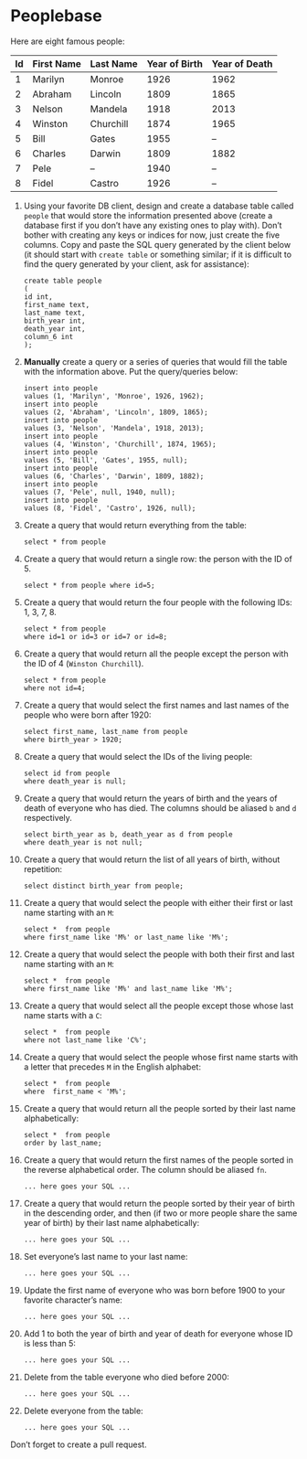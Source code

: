 # Peoplebase

Here are eight famous people: 

| Id | First Name | Last Name | Year of Birth | Year of Death |
|----|------------|-----------|---------------|---------------|
| 1  | Marilyn    | Monroe    | 1926          | 1962          |
| 2  | Abraham    | Lincoln   | 1809          | 1865          |
| 3  | Nelson     | Mandela   | 1918          | 2013          |
| 4  | Winston    | Churchill | 1874          | 1965          |
| 5  | Bill       | Gates     | 1955          | –             |
| 6  | Charles    | Darwin    | 1809          | 1882          |
| 7  | Pele       | –         | 1940          | –             |
| 8  | Fidel      | Castro    | 1926          | –             |

1. Using your favorite DB client, design and create a database table called `people` that would store the information presented above (create a database first if you don’t have any existing ones to play with). Don’t bother with creating any keys or indices for now, just create the five columns. Copy and paste the SQL query generated by the client below (it should start with `create table` or something similar; if it is difficult to find the query generated by your client, ask for assistance):

    ```postgresql
    create table people
    (
	id int,
	first_name text,
	last_name text,
	birth_year int,
	death_year int,
	column_6 int
    );
    ```

2. **Manually** create a query or a series of queries that would fill the table with the information above. Put the query/queries below:

    ```postgresql
    insert into people
    values (1, 'Marilyn', 'Monroe', 1926, 1962);
    insert into people
    values (2, 'Abraham', 'Lincoln', 1809, 1865);
    insert into people
    values (3, 'Nelson', 'Mandela', 1918, 2013);
    insert into people
    values (4, 'Winston', 'Churchill', 1874, 1965);
    insert into people
    values (5, 'Bill', 'Gates', 1955, null);
    insert into people
    values (6, 'Charles', 'Darwin',	1809, 1882);
    insert into people
    values (7, 'Pele', null, 1940, null);
    insert into people
    values (8, 'Fidel',	'Castro', 1926,	null);
    ```

3. Create a query that would return everything from the table:

    ```postgresql
    select * from people
    ```
    
4. Create a query that would return a single row: the person with the ID of 5.

    ```postgresql
    select * from people where id=5;
    ```

5. Create a query that would return the four people with the following IDs: 1, 3, 7, 8.

    ```postgresql
    select * from people
    where id=1 or id=3 or id=7 or id=8;
    ```

6. Create a query that would return all the people except the person with the ID of 4 (`Winston Churchill`).

    ```postgresql
    select * from people
    where not id=4;
    ```

7. Create a query that would select the first names and last names of the people who were born after 1920:

    ```postgresql
    select first_name, last_name from people
    where birth_year > 1920;
    ```
    
8. Create a query that would select the IDs of the living people:

    ```postgresql
    select id from people
    where death_year is null;
    ```
    
9. Create a query that would return the years of birth and the years of death of everyone who has died. The columns should be aliased `b` and `d` respectively.

    ```postgresql
    select birth_year as b, death_year as d from people
    where death_year is not null;
    ```
    
10. Create a query that would return the list of all years of birth, without repetition:

    ```postgresql
    select distinct birth_year from people;
    ```

11. Create a query that would select the people with either their first or last name starting with an `M`:

    ```postgresql
    select *  from people
    where first_name like 'M%' or last_name like 'M%';
    ```

12. Create a query that would select the people with both their first and last name starting with an `M`:

    ```postgresql
    select *  from people
    where first_name like 'M%' and last_name like 'M%';
    ```
    
13. Create a query that would select all the people except those whose last name starts with a `C`:

    ```postgresql
    select *  from people
    where not last_name like 'C%';
    ```
    
14. Create a query that would select the people whose first name starts with a letter that precedes `M` in the English alphabet:

    ```postgresql
    select *  from people
    where  first_name < 'M%';
    ```
    
15. Create a query that would return all the people sorted by their last name alphabetically:

    ```postgresql
    select *  from people
    order by last_name;
    ```

16. Create a query that would return the first names of the people sorted in the reverse alphabetical order. The column should be aliased `fn`.

    ```postgresql
    ... here goes your SQL ...
    ```

17. Create a query that would return the people sorted by their year of birth in the descending order, and then (if two or more people share the same year of birth) by their last name alphabetically:

    ```postgresql
    ... here goes your SQL ...
    ```
    
18. Set everyone’s last name to your last name:

    ```postgresql
    ... here goes your SQL ...
    ```
    
19. Update the first name of everyone who was born before 1900 to your favorite character’s name:

    ```postgresql
    ... here goes your SQL ...
    ```
    
20. Add 1 to both the year of birth and year of death for everyone whose ID is less than 5:

    ```postgresql
    ... here goes your SQL ...
    ```

21. Delete from the table everyone who died before 2000:

    ```postgresql
    ... here goes your SQL ...
    ```

22. Delete everyone from the table:

    ```postgresql
    ... here goes your SQL ...
    ```
    
Don’t forget to create a pull request.
